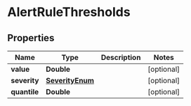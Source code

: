 

# AlertRuleThresholds


## Properties

Name | Type | Description | Notes
------------ | ------------- | ------------- | -------------
**value** | **Double** |  |  [optional]
**severity** | [**SeverityEnum**](SeverityEnum.md) |  |  [optional]
**quantile** | **Double** |  |  [optional]




